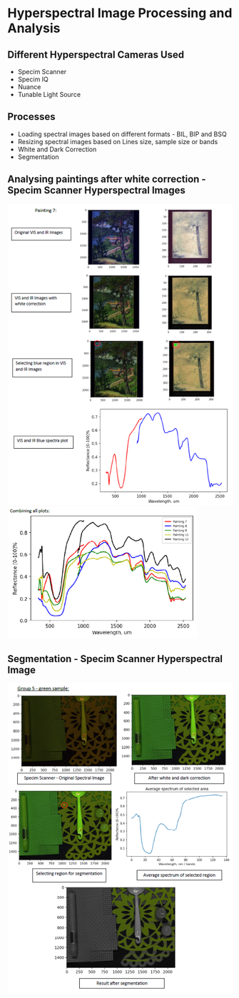 # Hyperspectral Image Processing and Analysis

## Different Hyperspectral Cameras Used
* Specim Scanner
* Specim IQ
* Nuance
* Tunable Light Source

## Processes
* Loading spectral images based on different formats - BIL, BIP and BSQ
* Resizing spectral images based on Lines size, sample size or bands
* White and Dark Correction
* Segmentation

## Analysing paintings after white correction - Specim Scanner Hyperspectral Images
<p float="left">
  <img src="pics/pic1.png" width="525" />
  <img src="pics/pic2.png" width="425" /> 
</p>

## Segmentation - Specim Scanner Hyperspectral Image
![pic3](pics/pic3.png)
